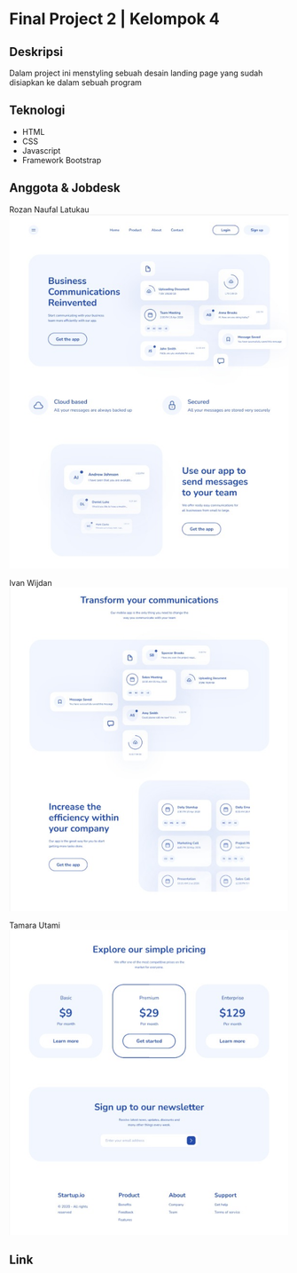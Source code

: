 # Final Project 2 | Kelompok 4

## Deskripsi

Dalam project ini menstyling sebuah desain landing page yang sudah disiapkan ke dalam sebuah program

## Teknologi

- HTML
- CSS
- Javascript
- Framework Bootstrap

## Anggota & Jobdesk

Rozan Naufal Latukau
![Jobdesl Rozan](Assets/Jobdesk-1.jpeg)

Ivan Wijdan
![Jobdesk Ivan](Assets/Jobdesk-2.jpeg)

Tamara Utami
![Jobdesk Tamara](Assets/Jobdesk-3.jpeg)

## Link
